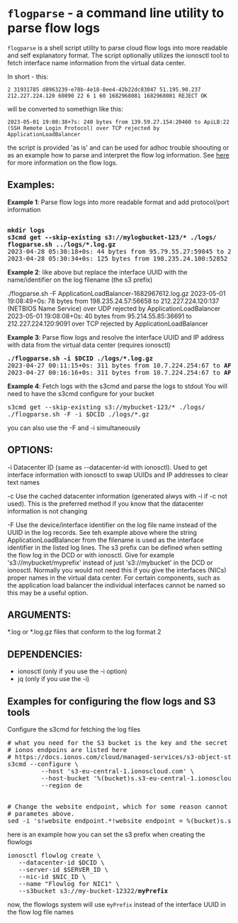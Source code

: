 # `flogparse` - a command line utility to parse flow logs
`flogparse` is a shell script utility to parse cloud flow logs into more readable and self explanatory format. 
The script optionally utilizes the ionosctl tool to fetch interface name information from 
the virtual data center. 

In short - this:

`2 31931785 d8963239-e78b-4e18-8ee4-42b22dc83047 51.195.90.237 212.227.224.120 60890 22 6 1 60 1682968081 1682968081 REJECT OK`

will be converted to somethign like this:

`2023-05-01 19:08:38+7s: 240 bytes from 139.59.27.154:20460 to ApiLB:22 (SSH Remote Login Protocol) over TCP rejected by ApplicationLoadBalancer`


the script is provided 'as is' and can be used for adhoc trouble shoouting or as an example 
how to parse and interpret the flow log information. See [here](https://docs.ionos.com/cloud/compute-engine/networks/how-tos/flow-logs/configure-flow-logs) for more information on the flow logs.

## Examples:

**Example 1**: Parse flow logs into more readable format and add protocol/port information
<pre>
<b>
mkdir logs
s3cmd get --skip-existing s3://mylogbucket-123/* ./logs/
flogparse.sh ../logs/*.log.gz</b>
2023-04-28 05:30:18+0s: 44 bytes from 95.79.55.27:59845 to 212.227.224.120:23 (<b>Telnet</b>) over <b>TCP</b> rejected by d8963239-e78b-4e18-8ee4-42b22dc83047
2023-04-28 05:30:34+0s: 125 bytes from 198.235.24.100:52852 to 212.227.224.120:1900 (<b>UPnP SSDP</b>) over <b>UDP</b> rejected by d8963239-e78b-4e18-8ee4-42b22dc83047
</pre>

**Example 2**: like above but replace the interface UUID with the name/identifier on the log filename (the s3 prefix)

./flogparse.sh -F ApplicationLoadBalancer-1682967612.log.gz
2023-05-01 19:08:49+0s: 78 bytes from 198.235.24.57:56658 to 212.227.224.120:137 (NETBIOS Name Service) over UDP rejected by ApplicationLoadBalancer
2023-05-01 19:08:08+0s: 40 bytes from 95.214.55.85:36691 to 212.227.224.120:9091 over TCP rejected by ApplicationLoadBalancer


**Example 3**: Parse flow logs and resolve the interface UUID and IP address with data from the virtual data center (requires ionosctl)
<pre>
<b>./flogparse.sh -i $DCID ./logs/*.log.gz </b>
2023-04-27 00:11:15+0s: 311 bytes from 10.7.224.254:67 to <b>API2_Private_NIC</b>:68 (Bootstrap Protocol Client) over UDP accepted by <b>API2_Private_NIC</b>
2023-04-27 00:16:16+0s: 311 bytes from 10.7.224.254:67 to <b>API2_Private_NIC</b>:68 (Bootstrap Protocol Client) over UDP accepted by <b>API2_Private_NIC</b>
</pre>


**Example 4**: Fetch logs with the s3cmd and parse the logs to stdout
You will need to have the s3cmd configure for your bucket
<pre>
s3cmd get --skip-existing s3://mybucket-123/* ./logs/
./flogparse.sh -F -i $DCID ./logs/*.gz
</pre>
you can also use the -F and -i <dcid> simultaneously


## OPTIONS:
-i <id> Datacenter ID (same as --datacenter-id <id> with ionosctl). Used to
        get interface information with ionosctl to swap UUIDs and IP
        addresses to clear text names

-c      Use the cached datacenter information (generated alwys with -i if -c not used). This
        is the preferred method if you know that the datacenter information is not changing

-F      Use the device/interface identifier on the log file name instead of the
        UUID in the log records. See teh example above where the string
        ApplicationLoadBalancer from the filename is used as the interface
        identifier in the listed log lines. The s3 prefix can be defined when setting
        the flow log in the DCD or with ionosctl. Give for example
        's3://mybucket/myprefix' instead of just 's3://mybucket' in the DCD or ionosctl.
        Normally you would not need this if you give the interfaces (NICs) proper names
        in the virtual data center. For certain components, such as the application load balancer
        the individual interfaces cannot be named so this may be a useful option.


## ARGUMENTS:
*.log or *.log.gz files that conform to the log format 2

## DEPENDENCIES:
- ionosctl (only if you use the -i option)
- jq (only if you use the -i)

## Examples for configuring the flow logs and S3 tools
Configure the s3cmd for fetching the log files
<pre>
# what you need for the S3 bucket is the key and the secret from the DCD S3 panel
# ionos endpoins are listed here
# https://docs.ionos.com/cloud/managed-services/s3-object-storage/endpoints
s3cmd --configure \
         --host 's3-eu-central-1.ionoscloud.com' \
         --host-bucket '%(bucket)s.s3-eu-central-1.ionoscloud.com' \
         --region de
         

# Change the website endpoint, which for some reason cannot be set with the command line
# parametes above.
sed -i 's!website_endpoint.*!website_endpoint = %(bucket)s.s3-website-de-central.profitbricks.com!g' .s3cfg
</pre>

here is an example how you can set the s3 prefix when creating the flowlogs
<pre>
ionosctl flowlog create \
   --datacenter-id $DCID \
   --server-id $SERVER_ID \
   --nic-id $NIC_ID \
   --name "Flowlog for NIC1" \
   --s3bucket s3://my-bucket-12322/<b>myPrefix</b>
</pre>
now, the flowlogs system will use `myPrefix` instead of the interface UUID in the flow log file names

